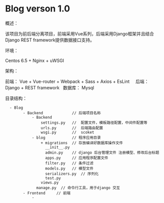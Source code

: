 # Blog verson 1.0
  概述： 
      
   该项目为前后端分离项目，前端采用Vue系列，后端采用Django框架并且结合Django REST framework提供数据接口支持。
  
  
  环境：
      
   Centos 6.5 + Nginx + uWSGI
  
  架构：
      
      
   前端： Vue + Vue-router + Webpack + Sass + Axios + EsLint
    
   后端： Django + REST framework
   
   数据库： Mysql
   
  目录结构：
  
   ```
     - Blog
         - Backend             // 后端项目名称
             - Backend  
                 settings.py   //  配置文件，模板路径配置，中间件配置等
                 urls.py       //  后端路由配置 
                 wsgi.py       //  scoket
             - blog            // 程序应用目录
                 + migrations  // 存放编译好数据库操作文件
                   __init__.py   
                   admin.py    // django 后台管理文件 注册模型、修改后台标题
                   apps.py     // 应用程序配置文件
                   filter.py   // 条件过滤
                   models.py   // 模型文件
                   serializers.py  // 序列化  
                   test.py
                   views.py
               manage.py  // 命令行工具，用于django 交互
         - Frontend     // 前端
             -
   ```
